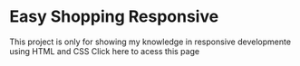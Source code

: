 # Easy Shopping Responsive
This project is only for showing my knowledge in responsive developmente using HTML and CSS
Click here to acess this page
